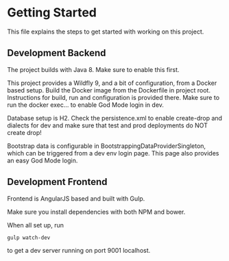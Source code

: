 Getting Started
===============
This file explains the steps to get started with working on this project.

Development Backend
-------------------
The project builds with Java 8. Make sure to enable this first.

This project provides a Wildfly 9, and a bit of configuration, from a Docker based setup. Build the Docker image from the Dockerfile in project root. Instructions for build, run and configuration is provided there.
Make sure to run the docker exec... to enable God Mode login in dev.
 
Database setup is H2. Check the persistence.xml to enable create-drop and dialects for dev and make sure that test and prod deployments do NOT create drop!

Bootstrap data is configurable in BootstrappingDataProviderSingleton, which can be triggered from a dev env login page. This page also provides an easy God Mode login.
 
Development Frontend
--------------------
Frontend is AngularJS based and built with Gulp.

Make sure you install dependencies with both NPM and bower.

When all set up, run

`gulp watch-dev` 

to get a dev server running on port 9001 localhost.